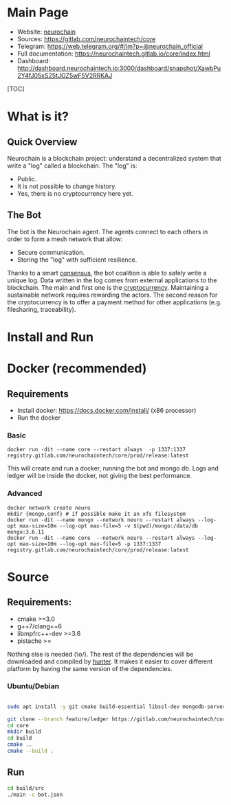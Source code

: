 # Main Page

* Website: [neurochain](https://www.neurochaintech.io) 
* Sources: https://gitlab.com/neurochaintech/core
* Telegram:  https://web.telegram.org/#/im?p=@neurochain_official
* Full documentation: https://neurochaintech.gitlab.io/core/index.html
* Dashboard: http://dashboard.neurochaintech.io:3000/dashboard/snapshot/XawbPu2Y4fJ05xS25tJGZ5wF5V2RRKAJ

[TOC]

# What is it?

## Quick Overview

Neurochain is a blockchain project: understand a decentralized system that write a "log" called a blockchain. 
The "log" is:
* Public.
* It is not possible to change history.
* Yes, there is no cryptocurrency here yet.


## The Bot

The bot is the Neurochain agent. The agents connect to each others in order to form a mesh network that allow: 
* Secure communication.
* Storing the "log" with sufficient resilience. 

Thanks to a smart [consensus](https://github.com/neurochain/WhitePaper), the bot coalition is able to safely write a unique log. Data written in the log comes 
from external applications to the blockchain. The main and first one is the [cryptocurrency](https://en.wikipedia.org/wiki/Cryptocurrency). Maintaining a 
sustainable network requires rewarding the actors. The second reason for the cryptocurrency is to offer a payment method for other 
applications (e.g. filesharing, traceability).


# Install and Run 

# Docker (recommended)

## Requirements

* Install docker: https://docs.docker.com/install/ (x86 processor)
* Run the docker

### Basic 

```
docker run -dit --name core --restart always  -p 1337:1337 registry.gitlab.com/neurochaintech/core/prod/release:latest
```

This will create and run a docker, running the bot and mongo db. Logs and ledger will be inside the docker, not giving the best performance.

### Advanced

```
docker network create neuro
mkdir {mongo,conf} # if possible make it an xfs filesystem
docker run -dit --name mongo --network neuro --restart always --log-opt max-size=10m --log-opt max-file=5 -v $(pwd)/mongo:/data/db  mongo:3.6.11
docker run -dit --name core  --network neuro --restart always --log-opt max-size=10m --log-opt max-file=5 -p 1337:1337 registry.gitlab.com/neurochaintech/core/prod/release:latest
```


# Source 

## Requirements: 
* cmake >=3.0
* g++7/clang++6
* libmpfrc++-dev >=3.6
* pistache >= 

Nothing else is needed (\o/). The rest of the dependencies will be downloaded and compiled by [hunter](http://www.hunter.sh/). 
It makes it easier to cover different platform by having the same version of the dependencies.

### Ubuntu/Debian 

```bash

sudo apt install -y git cmake build-essential libssl-dev mongodb-server libmpfrc++-dev

git clone --branch feature/ledger https://gitlab.com/neurochaintech/core.git
cd core
mkdir build
cd build
cmake ..
cmake --build .
```

## Run 

```bash
cd build/src
./main -c bot.json
```
